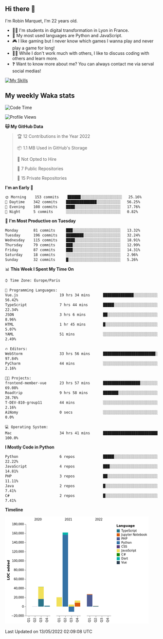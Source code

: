 ## Hi there 👋

I'm Robin Marquet, I'm 22 years old.

- 👨‍💻 I'm students in digital transformation in Lyon in France.
- 🌱 My most used languages are Python and JavaScript.
- 🎮 I like gaming but I never know which games I wanna play and never play a game for long!
- 👯‍♀️ While I don't work much with others, I like to discuss coding with others and learn more.
- ❓ Want to know more about me? You can always contact me via serval social medias!

[![My Skills](https://skillicons.dev/icons?i=js,html,css,docker,express,figma,firebase,graphql,mongodb,mysql,nodejs,py,react,ts,vue)](https://skillicons.dev)

## My weekly Waka stats

<!--START_SECTION:waka-->
![Code Time](http://img.shields.io/badge/Code%20Time-0%20secs-blue)

![Profile Views](http://img.shields.io/badge/Profile%20Views-0-blue)

**🐱 My GitHub Data** 

> 🏆 12 Contributions in the Year 2022
 > 
> 📦 1.1 MB Used in GitHub's Storage 
 > 
> 🚫 Not Opted to Hire
 > 
> 📜 7 Public Repositories 
 > 
> 🔑 15 Private Repositories  
 > 
**I'm an Early 🐤** 

```text
🌞 Morning    153 commits    ██████░░░░░░░░░░░░░░░░░░░   25.16% 
🌆 Daytime    342 commits    ██████████████░░░░░░░░░░░   56.25% 
🌃 Evening    108 commits    ████░░░░░░░░░░░░░░░░░░░░░   17.76% 
🌙 Night      5 commits      ░░░░░░░░░░░░░░░░░░░░░░░░░   0.82%

```
📅 **I'm Most Productive on Tuesday** 

```text
Monday       81 commits     ███░░░░░░░░░░░░░░░░░░░░░░   13.32% 
Tuesday      196 commits    ████████░░░░░░░░░░░░░░░░░   32.24% 
Wednesday    115 commits    ████░░░░░░░░░░░░░░░░░░░░░   18.91% 
Thursday     79 commits     ███░░░░░░░░░░░░░░░░░░░░░░   12.99% 
Friday       87 commits     ███░░░░░░░░░░░░░░░░░░░░░░   14.31% 
Saturday     18 commits     ░░░░░░░░░░░░░░░░░░░░░░░░░   2.96% 
Sunday       32 commits     █░░░░░░░░░░░░░░░░░░░░░░░░   5.26%

```


📊 **This Week I Spent My Time On** 

```text
⌚︎ Time Zone: Europe/Paris

💬 Programming Languages: 
Vue.js                   19 hrs 34 mins      ██████████████░░░░░░░░░░░   56.42% 
TypeScript               7 hrs 44 mins       █████░░░░░░░░░░░░░░░░░░░░   22.34% 
JSON                     3 hrs 6 mins        ██░░░░░░░░░░░░░░░░░░░░░░░   8.96% 
HTML                     1 hr 45 mins        █░░░░░░░░░░░░░░░░░░░░░░░░   5.07% 
YAML                     51 mins             ░░░░░░░░░░░░░░░░░░░░░░░░░   2.49%

🔥 Editors: 
WebStorm                 33 hrs 56 mins      ████████████████████████░   97.84% 
PyCharm                  44 mins             ░░░░░░░░░░░░░░░░░░░░░░░░░   2.16%

🐱‍💻 Projects: 
frontend-member-vue      23 hrs 57 mins      █████████████████░░░░░░░░   69.08% 
Roadtrip                 9 hrs 58 mins       ███████░░░░░░░░░░░░░░░░░░   28.76% 
T-DEV-810-group11        44 mins             ░░░░░░░░░░░░░░░░░░░░░░░░░   2.16% 
AiNomy                   0 secs              ░░░░░░░░░░░░░░░░░░░░░░░░░   0.0%

💻 Operating System: 
Mac                      34 hrs 41 mins      █████████████████████████   100.0%

```

**I Mostly Code in Python** 

```text
Python                   6 repos             █████░░░░░░░░░░░░░░░░░░░░   22.22% 
JavaScript               4 repos             ███░░░░░░░░░░░░░░░░░░░░░░   14.81% 
PHP                      3 repos             ██░░░░░░░░░░░░░░░░░░░░░░░   11.11% 
Java                     2 repos             █░░░░░░░░░░░░░░░░░░░░░░░░   7.41% 
C#                       2 repos             █░░░░░░░░░░░░░░░░░░░░░░░░   7.41%

```


**Timeline**

![Chart not found](https://raw.githubusercontent.com/rmarquet21/rmarquet21/main/charts/bar_graph.png) 


 Last Updated on 13/05/2022 02:09:08 UTC
<!--END_SECTION:waka-->
